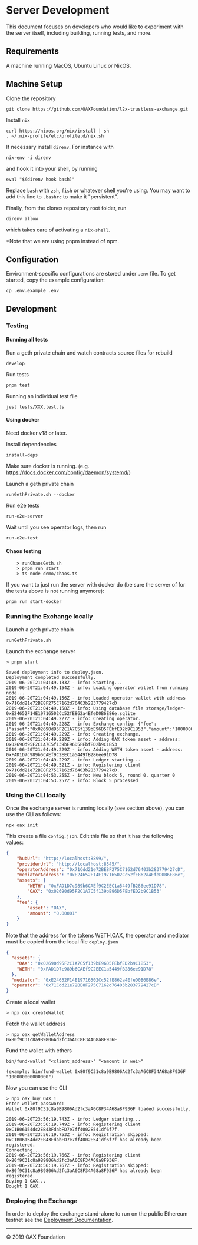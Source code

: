 
# Server Development

This document focuses on developers who would like to experiment with the server itself, including building, running tests, and more.

## Requirements
A machine running MacOS, Ubuntu Linux or NixOS.

## Machine Setup

Clone the repository
```
git clone https://github.com/OAXFoundation/l2x-trustless-exchange.git
```

Install `nix`

    curl https://nixos.org/nix/install | sh
    . ~/.nix-profile/etc/profile.d/nix.sh

If necessary install `direnv`. For instance with

    nix-env -i direnv

and hook it into your shell, by running

    eval "$(direnv hook bash)"

Replace `bash` with `zsh`, `fish` or whatever shell you're using. You may want
to add this line to `.bashrc` to make it "persistent".

Finally, from the clones repository root folder, run

    direnv allow

which takes care of activating a `nix-shell`.

*Note that we are using pnpm instead of npm.

## Configuration

Environment-specific configurations are stored under `.env` file. To get
started, copy the example configuration:

    cp .env.example .env

## Development

### Testing

#### Running all tests

Run a geth private chain and watch contracts source files for rebuild

    develop

Run tests

    pnpm test
    
    
Running an individual test file
    
    jest tests/XXX.test.ts

#### Using docker

Need docker v18 or later.

Install dependencies

    install-deps

Make sure docker is running. (e.g. https://docs.docker.com/config/daemon/systemd/)
   
Launch a geth private chain

    runGethPrivate.sh --docker   

Run e2e tests

    run-e2e-server

Wait until you see operator logs, then run

    run-e2e-test
    
#### Chaos testing

```
    > runChaosGeth.sh
    > pnpm run start
    > ts-node demo/chaos.ts 
```
    
If you want to just run the server with docker do 
(be sure the server of for the tests above is not running anymore):

    pnpm run start-docker

### Running the Exchange locally

Launch a geth private chain

    runGethPrivate.sh    

Launch the exchange server

    
    > pnpm start
    
    Saved deployment info to deploy.json.
    Deployment completed successfully.
    2019-06-20T21:04:49.133Z - info: Starting...
    2019-06-20T21:04:49.154Z - info: Loading operator wallet from running node...
    2019-06-20T21:04:49.156Z - info: Loaded operator wallet with address 0x71Cdd21e72BE8F275C7162d76403b283779427cD
    2019-06-20T21:04:49.158Z - info: Using database file storage/ledger-0xE24652F14E19716502Cc52fE862a4EfeD0B6E86e.sqlite
    2019-06-20T21:04:49.227Z - info: Creating operator.
    2019-06-20T21:04:49.228Z - info: Exchange config: {"fee":{"asset":"0x02690d95F2C1A7C5f139bE96D5FEbfED2b9C1B53","amount":"10000000000000"}}
    2019-06-20T21:04:49.229Z - info: Creating exchange.
    2019-06-20T21:04:49.229Z - info: Adding OAX token asset - address: 0x02690d95F2C1A7C5f139bE96D5FEbfED2b9C1B53
    2019-06-20T21:04:49.229Z - info: Adding WETH token asset - address: 0xFAD1D7c989b6CAEf9C2EEC1a5449fB286ee91D78
    2019-06-20T21:04:49.229Z - info: Ledger starting...
    2019-06-20T21:04:49.521Z - info: Registering client 0x71Cdd21e72BE8F275C7162d76403b283779427cD.
    2019-06-20T21:04:53.255Z - info: New block 5, round 0, quarter 0
    2019-06-20T21:04:53.257Z - info: Block 5 processed



### Using the CLI locally

Once the exchange server is running locally (see section above), you can use the CLI as follows:

    npx oax init

This create a file `config.json`. Edit this file so that it has the following values:


```json
{
    "hubUrl": "http://localhost:8899/",
    "providerUrl": "http://localhost:8545/",
    "operatorAddress": "0x71Cdd21e72BE8F275C7162d76403b283779427cD",
    "mediatorAddress": "0xE24652F14E19716502Cc52fE862a4EfeD0B6E86e",
    "assets": {
        "WETH": "0xFAD1D7c989b6CAEf9C2EEC1a5449fB286ee91D78",
        "OAX": "0x02690d95F2C1A7C5f139bE96D5FEbfED2b9C1B53"
    },
    "fee": {
        "asset": "OAX",
        "amount": "0.00001"
    }
}

```

Note that the address for the tokens WETH,OAX, the operator and mediator must be copied from the local file `deploy.json`

```json
{
  "assets": {
    "OAX": "0x02690d95F2C1A7C5f139bE96D5FEbfED2b9C1B53",
    "WETH": "0xFAD1D7c989b6CAEf9C2EEC1a5449fB286ee91D78"
  },
  "mediator": "0xE24652F14E19716502Cc52fE862a4EfeD0B6E86e",
  "operator": "0x71Cdd21e72BE8F275C7162d76403b283779427cD"
}

```

Create a local wallet

    > npx oax createWallet
    
Fetch the wallet address

    > npx oax getWalletAddress
    0x80f9C31c8a9B9806Ad2fc3aA6C8F34A68a8F936F
       
Fund the wallet with ethers

    bin/fund-wallet "<client_address>" "<amount in wei>"  
    
    (example: bin/fund-wallet 0x80f9C31c8a9B9806Ad2fc3aA6C8F34A68a8F936F "100000000000000")
 
 Now you can use the CLI
    
    > npx oax buy OAX 1
    Enter wallet password: 
    Wallet 0x80f9C31c8a9B9806Ad2fc3aA6C8F34A68a8F936F loaded successfully.
    
    2019-06-20T23:56:19.743Z - info: Ledger starting...
    2019-06-20T23:56:19.749Z - info: Registering client 0xC1B06154dc2EB43FdabFD7e7ff4002E541df6f7f.
    2019-06-20T23:56:19.753Z - info: Registration skipped: 0xC1B06154dc2EB43FdabFD7e7ff4002E541df6f7f has already been registered.
    Connecting...
    2019-06-20T23:56:19.766Z - info: Registering client 0x80f9C31c8a9B9806Ad2fc3aA6C8F34A68a8F936F.
    2019-06-20T23:56:19.767Z - info: Registration skipped: 0x80f9C31c8a9B9806Ad2fc3aA6C8F34A68a8F936F has already been registered.
    Buying 1 OAX...
    Bought 1 OAX.
 

### Deploying the Exchange
In order to deploy the exchange stand-alone to run on the public Ethereum testnet see the [Deployment Documentation](DEPLOYMENT.md).

* * *
&copy; 2019 OAX Foundation
